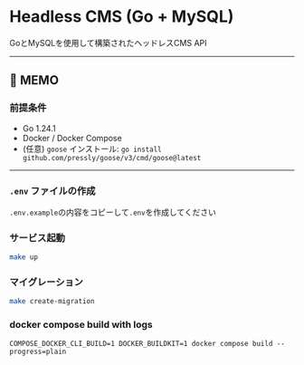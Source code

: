 # Headless CMS (Go + MySQL)

GoとMySQLを使用して構築されたヘッドレスCMS API

---

## 📝 MEMO

### 前提条件

- Go 1.24.1
- Docker / Docker Compose
- (任意) `goose` インストール: `go install github.com/pressly/goose/v3/cmd/goose@latest`

---

### `.env` ファイルの作成

`.env.example`の内容をコピーして`.env`を作成してください

### サービス起動

```bash
make up
```

### マイグレーション

```bash
make create-migration
```

### docker compose build with logs

`COMPOSE_DOCKER_CLI_BUILD=1 DOCKER_BUILDKIT=1 docker compose build --progress=plain`
